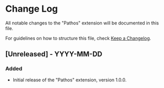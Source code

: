# Change Log

All notable changes to the "Pathos" extension will be documented in this file.

For guidelines on how to structure this file, check [Keep a Changelog](http://keepachangelog.com/).

## [Unreleased] - YYYY-MM-DD

### Added
- Initial release of the "Pathos" extension, version 1.0.0.
